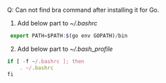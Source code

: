 Q: Can not find bra command after installing it for Go.

1. Add below part to _~/.bashrc_

  ```javascript
   export PATH=$PATH:$(go env GOPATH)/bin
  ```

2. Add below part to _~/.bash_profile_

  ```javascript
  if [ -f ~/.bashrc ]; then
      . ~/.bashrc
  fi
  ```
